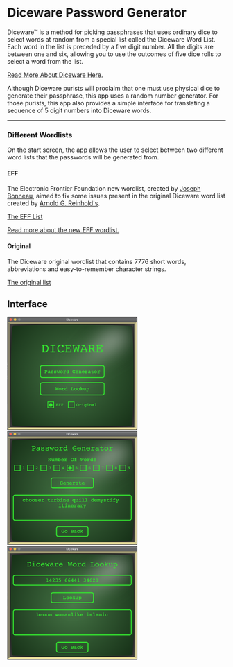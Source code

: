 # Diceware Password Generator

Diceware™ is a method for picking passphrases that uses ordinary dice to select words at random from a special list called the Diceware Word List. Each word in the list is preceded by a five digit number. All the digits are between one and six, allowing you to use the outcomes of five dice rolls to select a word from the list.

[Read More About Diceware Here.](https://theworld.com/~reinhold/diceware.html)

Although Diceware purists will proclaim that one must use physical dice to generate their passphrase, this app uses a random number generator. For those purists, this app also provides a simple interface for translating a sequence of 5 digit numbers into Diceware words.

---

### Different Wordlists

On the start screen, the app allows the user to select between two different word lists that the passwords will be generated from. 

#### EFF

The Electronic Frontier Foundation new wordlist, created by [Joseph Bonneau](https://www.eff.org/about/staff/joseph-bonneau), aimed to fix some issues present in the original Diceware word list created by [Arnold G. Reinhold's](https://theworld.com/~reinhold/). 

[The EFF List](https://www.eff.org/files/2016/07/18/eff_large_wordlist.txt)

[Read more about the new EFF wordlist.](https://www.eff.org/deeplinks/2016/07/new-wordlists-random-passphrases)

#### Original 

The Diceware original wordlist that contains 7776 short words, abbreviations and easy-to-remember character strings. 

[The original list](https://theworld.com/~reinhold/diceware.wordlist.asc)

## Interface

<p alight="center">
	<p float="left">
	  <img src="./images/start_screen.png" width="300" width="100" />
	  <img src="./images/generate_screen.png" width="300" width="100" />
	  <img src="./images/lookup_screen.png" width="300" width="100" /> 
	</p>
</p>


